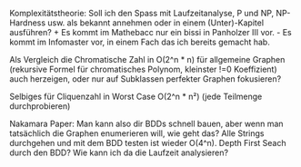 Komplexitätstheorie:
Soll ich den Spass mit Laufzeitanalyse, P und NP, NP-Hardness usw. als bekannt annehmen oder in einem (Unter)-Kapitel ausführen?
    + Es kommt im Mathebacc nur ein bissi in Panholzer III vor.
    - Es kommt im Infomaster vor, in einem Fach das ich bereits gemacht hab.

Als Vergleich die Chromatische Zahl in O(2^n * n) für allgemeine Graphen (rekursive Formel für chromatisches Polynom, kleinster !=0 Koeffizient) auch herzeigen, oder nur auf Subklassen perfekter Graphen fokusieren?

Selbiges für Cliquenzahl in Worst Case O(2^n * n²) (jede Teilmenge durchprobieren)

Nakamara Paper: Man kann also dir BDDs schnell bauen, aber wenn man tatsächlich die Graphen enumerieren will, wie geht das? Alle Strings durchgehen und mit dem BDD testen ist wieder O(4^n). Depth First Seach durch den BDD? Wie kann ich da die Laufzeit analysieren?